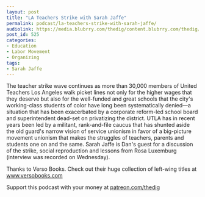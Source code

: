 ```yaml
---
layout: post
title: "LA Teachers Strike with Sarah Jaffe"
permalink: podcast/la-teachers-strike-with-sarah-jaffe/
audiolink: https://media.blubrry.com/thedig/content.blubrry.com/thedig/The_Dig_-_EP_175_-_JaffeUTLA.mp3
post_id: 525
categories: 
- Education
- Labor Movement
- Organizing
tags: 
- Sarah Jaffe
---
```


The teacher strike wave continues as more than 30,000 members of United Teachers Los Angeles walk picket lines not only for the higher wages that they deserve but also for the well-funded and great schools that the city's working-class students of color have long been systematically denied—a situation that has been exacerbated by a corporate reform-led school board and superintendent dead-set on privatizing the district. UTLA has in recent years been led by a militant, rank-and-file caucus that has shunted aside the old guard's narrow vision of service unionism in favor of a big-picture movement unionism that makes the struggles of teachers, parents and students one on and the same. Sarah Jaffe is Dan's guest for a discussion of the strike, social reproduction and lessons from Rosa Luxemburg (interview was recorded on Wednesday).

Thanks to Verso Books. Check out their huge collection of left-wing titles at www.versobooks.com

Support this podcast with your money at [patreon.com/thedig](patreon.com/thedig)